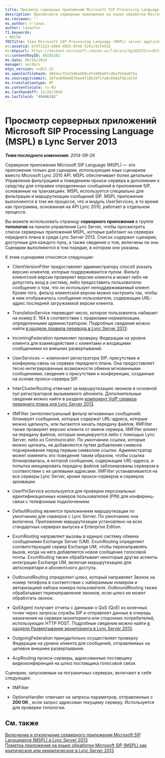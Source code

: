 ```yaml
---
title: Просмотр серверных приложений Microsoft SIP Processing Language (MSPL)
description: Просмотрите серверные приложения на языке обработки Microsoft SIP (MSPL).
ms.reviewer: ''
ms.author: v-lanac
author: lanachin
f1.keywords:
- NOCSH
TOCTitle: View Microsoft SIP Processing Language (MSPL) server applications
ms:assetid: b7df1323-b6bd-4925-8fe6-5241c91fe51b
ms:mtpsurl: https://technet.microsoft.com/en-us/library/Gg182575(v=OCS.15)
ms:contentKeyID: 48185202
ms.date: 09/26/2014
manager: serdars
mtps_version: v=OCS.15
ms.openlocfilehash: d844acf542546a668c4fc086a07cd6a7bb4a8f5a
ms.sourcegitcommit: 36fee89bb887bea4f18b19f17a8c69daf5bc423d
ms.translationtype: MT
ms.contentlocale: ru-RU
ms.lasthandoff: 11/26/2020
ms.locfileid: "49446292"
---
```

# <a name="view-microsoft-sip-processing-language-mspl-server-applications-in-lync-server-2013"></a>Просмотр серверных приложений Microsoft SIP Processing Language (MSPL) в Lync Server 2013

<div data-xmlns="http://www.w3.org/1999/xhtml">

<div class="topic" data-xmlns="http://www.w3.org/1999/xhtml" data-msxsl="urn:schemas-microsoft-com:xslt" data-cs="https://msdn.microsoft.com/">

<div data-asp="https://msdn2.microsoft.com/asp">



</div>

<div id="mainSection">

<div id="mainBody">

<span> </span>

_**Тема последнего изменения:** 2014-09-26_

Серверное приложение Microsoft SIP Language (MSPL) — это приложение только для сценария, использующее язык сценариев вместо Microsoft Lync 2010 API. MSPL обеспечивает более детальное Управление фильтрацией и поведением прокси-сервера в дополнение к средству для отправки определенных сообщений в приложения SIP, основанные на транзакциях. MSPL используется специально для фильтрации и маршрутизации сообщений SIP. MSPL приложения выполняются в том же процессе, что и модуль UserServices, в то время как программа, основанная на API Lync 2010, работает в отдельном процессе.

Вы можете использовать страницу **серверного приложения** в группе **топология** на панели управления Lync Server, чтобы просмотреть список серверных приложений MSPL, которые работают на серверах переднего плана в среде Lync Server 2013. Список содержит сценарии, доступные для каждого пула, а также сведения о том, включены ли они. Сценарии выполняются в том порядке, в котором они указаны.

К этим сценариям относятся следующие:

  - ClientVersionFilter предоставляет администратору способ указать версию клиентов, которые поддерживаются пулом. Фильтр клиентской версии проверяет версию клиента и может либо не допустить вход в систему, либо предоставить пользователю сообщение о том, что он использует неподдерживаемый клиент. Кроме того, фильтр клиентской версии можно настроить так, чтобы в нем отображалось сообщение пользователя, содержащее URL-адрес последней загружаемой версии клиента.

  - TranslationService переводит число, которое пользователь набирает на номер E. 164 в соответствии с правилами нормализации, определенными администратором. Подробные сведения можно найти [в разделе правила перевода в Lync Server 2013](lync-server-2013-translation-rules.md).

  - IncomingFederation применяет проверку Федерации на уровне клиента для взаимодействия с клиентами и входящими сообщениями из внешних развертываний.

  - UserServices — компонент регистратора SIP, присутствие и конференц-связь на сервере переднего плана. Она предоставляет тесно интегрированные возможности обмена мгновенными сообщениями, сведения о присутствии и конференции, созданные на основе прокси-сервера SIP.

  - InterClusterRouting отвечает за маршрутизацию звонков в основной пул регистраторов вызываемого абонента. Дополнительные сведения можно найти в разделе [компонент VoIP сервера переднего плана для Lync Server 2013](lync-server-2013-front-end-server-voip-components.md).

  - IIMFilter (интеллектуальный фильтр мгновенных сообщений) блокирует сообщения, которые содержат URL-адреса, которые можно щелкнуть, или пытаются начать передачу файлов. IIMFilter также проверяет версию клиента от имени сервера. IIMFilter влияет на передачу файлов, которые инициируются либо с помощью Lync Server, либо из Communicator. По умолчанию ссылки, которые можно щелкать, не добавляются путем добавления символа подчеркивания перед первым символом ссылки. Администратор может изменить это поведение таким образом, чтобы ссылка блокировалась, в которой сообщения, содержащие URL-адреса, и попытка инициировать передачу файлов заблокированы сервером в соответствии с их целевыми адресами. IIMFilter устанавливается на все серверы Lync Server, кроме прокси-серверов и серверов архивации.

  - UserPinService используется для проверки персональных идентификационных номеров пользователей (PIN) для конференц-связи с телефонным подключением.

  - DefaultRouting является приложением маршрутизации по умолчанию для серверов с Lync Server. По умолчанию она включена. Приложение маршрутизации установлено на всех стандартных серверах выпуска и Enterprise Edition.

  - ExumRouting направляет вызовы в единую систему обмена сообщениями Exchange Server (UM). ExumRouting определяет соответствующий сервер Exchange UM, чтобы перенаправлять вызов, когда на него добавляется новое сообщение голосовой почты. ExumRouting также обрабатывает некоторые другие аспекты интеграции Exchange UM, включая маршрутизацию для автосекретаря и абонентского доступа.

  - OutboundRouting определяет шлюз, который направляет Звонок на номер телефона в соответствии с набираемым номером и авторизацией набора номера пользователя. OutboundRouting также обрабатывает перенаправление звонков, если шлюз не может обработать звонок.

  - QoEAgent получает отчеты с данными о QoS (QoE) из конечных точек через запросы службы SIP и отправляет данные в очередь назначения на сервере мониторинга или сторонних потребителей, использующих HTTP POST. Подробные сведения можно найти [в разделе Развертывание мониторинга в Lync Server 2013](lync-server-2013-deploying-monitoring.md).

  - OutgoingFederation принудительно осуществляет проверку Федерации на уровне клиента для сообщений, отправляемых на целевое внешнее развертывание.

  - AcpRouting прокси-серверы, адресованные поставщику видеоконференций на шлюз поставщика голосовой связи.

Сценарии, запускаемые на пограничных серверах, включают в себя следующее:

  - IIMFilter

  - OptionsHandler отвечает на запросы параметров, отправленные с **200 ОК** , если запрос адресован текущему серверу. Используется для проверки топологии.

<div>

## <a name="see-also"></a>См. также


[Включение и отключение серверного приложения Microsoft SIP Languageing (MSPL) в Lync Server 2013](lync-server-2013-enable-or-disable-a-microsoft-sip-processing-language-mspl-server-application.md)  
[Пометка приложения на языке обработки Microsoft SIP (MSPL) как критическое или некритическое в Lync Server 2013](lync-server-2013-mark-a-microsoft-sip-processing-language-mspl-application-as-critical-or-not-critical.md)  
  

</div>

</div>

<span> </span>

</div>

</div>

</div>

